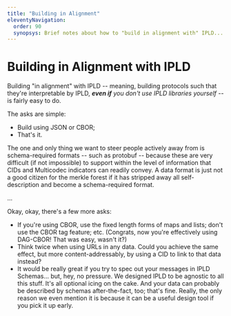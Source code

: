 ```yaml
---
title: "Building in Alignment"
eleventyNavigation:
  order: 90
  synopsys: Brief notes about how to "build in alignment with" IPLD... even if you don't use any IPLD libraries directly.
---
```


Building in Alignment with IPLD
===============================

Building "in alignment" with IPLD -- meaning, building protocols such that they're interpretable by IPLD, _**even if** you don't use IPLD libraries yourself_ -- is fairly easy to do.

The asks are simple:

- Build using JSON or CBOR;
- That's it.

The one and only thing we want to steer people actively away from is schema-required formats -- such as protobuf -- because these are very difficult (if not impossible) to support within the level of information that CIDs and Multicodec indicators can readily convey.
A data format is just not a good citizen for the merkle forest if it has stripped away all self-description and become a schema-required format.

...

Okay, okay, there's a few more asks:

- If you're using CBOR, use the fixed length forms of maps and lists; don't use the CBOR tag feature; etc.  (Congrats, now you're effectively using DAG-CBOR!  That was easy, wasn't it?)
- Think twice when using URLs in any data.  Could you achieve the same effect, but more content-addressably, by using a CID to link to that data instead?
- It would be really great if you try to spec out your messages in IPLD Schemas... but, hey, no pressure.
  We designed IPLD to be agnostic to all this stuff.  It's all optional icing on the cake.
  And your data can probably be described by schemas after-the-fact, too; that's fine.
  Really, the only reason we even mention it is because it can be a useful design tool if you pick it up early.
